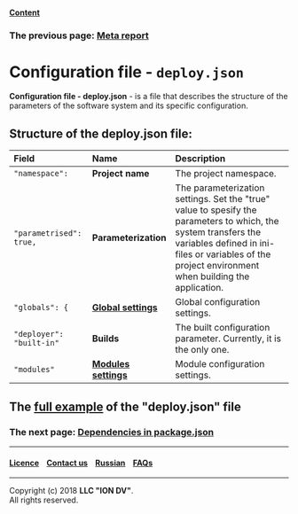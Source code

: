 #### [Content](/docs/en/index.md)

### The previous page: [Meta report](/docs/en/2_system_description/metadata_structure/meta_report/meta_report.md)

# Configuration file - `deploy.json`

**Configuration file - deploy.json** - is a file that describes the structure of the parameters of the software system and its specific configuration.

## Structure of the deploy.json file: 

|   Field        |   Name    | Description      |
|:-------------|:--------|:-------------|
| `"namespace":`   |  **Project name**  | The project namespace.  |
| `"parametrised": true,`| **Parameterization**   | The parameterization settings. Set the "true" value to spesify the parameters to which, the system transfers the variables defined in ini-files or variables of the project environment when building the application.     |
| `"globals": {`     |  [**Global settings**](/docs/en/2_system_description/platform_configuration/deploy_globals.md)  | Global configuration settings.   |
| `"deployer": "built-in"`    | **Builds**   | The built configuration parameter. Currently, it is the only one.  |
| `"modules"`     |  [**Modules settings**](/docs/en/2_system_description/platform_configuration/deploy_modules.md)  | Module configuration settings.  |

## The [full example](/docs/en/2_system_description/platform_configuration/deploy_ex.md) of the "deploy.json" file

### The next page: [Dependencies in package.json](/docs/en/2_system_description/platform_configuration/package.md)

--------------------------------------------------------------------------  


 #### [Licence](/LICENCE.md) &ensp;  [Contact us](https://iondv.com) &ensp;  [Russian](/docs/ru/2_system_description/platform_configuration/deploy.md)   &ensp; [FAQs](/faqs.md) 
 
 --------------------------------------------------------------------------  

Copyright (c) 2018 **LLC "ION DV"**.  
All rights reserved. 